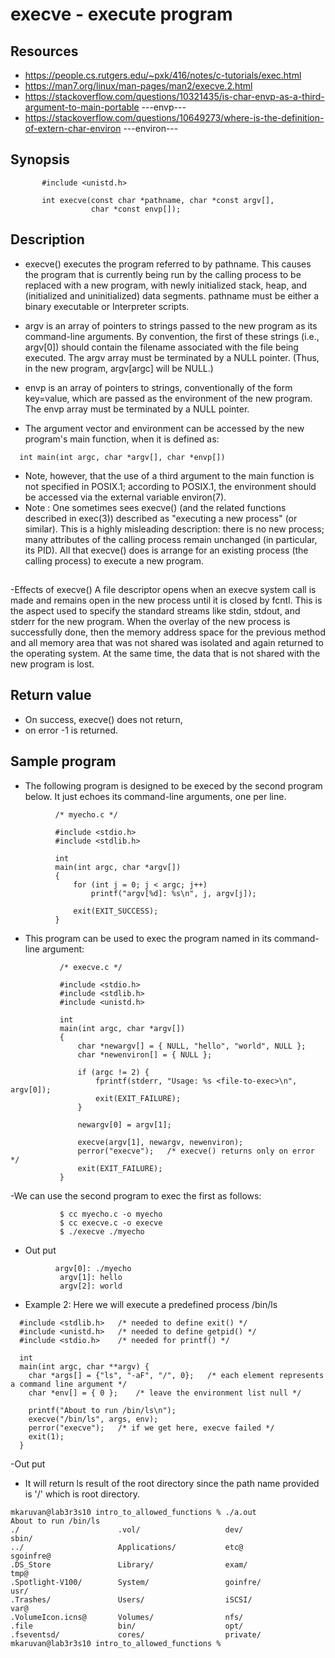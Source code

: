 # execve - execute program
## Resources
- https://people.cs.rutgers.edu/~pxk/416/notes/c-tutorials/exec.html
- https://man7.org/linux/man-pages/man2/execve.2.html
- https://stackoverflow.com/questions/10321435/is-char-envp-as-a-third-argument-to-main-portable ---envp---
- https://stackoverflow.com/questions/10649273/where-is-the-definition-of-extern-char-environ ---environ---
## Synopsis
```
       #include <unistd.h>
       
       int execve(const char *pathname, char *const argv[],
                  char *const envp[]);
```
## Description
- execve() executes the program referred to by pathname.  This
causes the program that is currently being run by the calling
process to be replaced with a new program, with newly initialized
stack, heap, and (initialized and uninitialized) data segments.
pathname must be either a binary executable or Interpreter scripts.
- argv is an array of pointers to strings passed to the new program
as its command-line arguments.  By convention, the first of these
strings (i.e., argv[0]) should contain the filename associated
with the file being executed.  The argv array must be terminated
by a NULL pointer.  (Thus, in the new program, argv[argc] will be
NULL.)
- envp is an array of pointers to strings, conventionally of the
form key=value, which are passed as the environment of the new
program.  The envp array must be terminated by a NULL pointer.

- The argument vector and environment can be accessed by the new
program's main function, when it is defined as:
```
  int main(int argc, char *argv[], char *envp[])
```
- Note, however, that the use of a third argument to the main
function is not specified in POSIX.1; according to POSIX.1, the
environment should be accessed via the external variable
environ(7).
- Note : One sometimes sees execve() (and the related functions described
in exec(3)) described as "executing a new process" (or similar).
This is a highly misleading description: there is no new process;
many attributes of the calling process remain unchanged (in
particular, its PID).  All that execve() does is arrange for an
existing process (the calling process) to execute a new program.
##
-Effects of execve()
A file descriptor opens when an execve system call is made and remains open in the new process until it is closed by fcntl. This is the aspect used to specify the standard streams like stdin, stdout, and stderr for the new program. When the overlay of the new process is successfully done, then the memory address space for the previous method and all memory area that was not shared was isolated and again returned to the operating system. At the same time, the data that is not shared with the new program is lost.
## Return value
- On success, execve() does not return, 
- on error -1 is returned.
## Sample program
- The following program is designed to be execed by the second
 program below.  It just echoes its command-line arguments, one
 per line.
 ```
           /* myecho.c */

           #include <stdio.h>
           #include <stdlib.h>

           int
           main(int argc, char *argv[])
           {
               for (int j = 0; j < argc; j++)
                   printf("argv[%d]: %s\n", j, argv[j]);

               exit(EXIT_SUCCESS);
           }

 ```
 - This program can be used to exec the program named in its
 command-line argument:
```
           /* execve.c */

           #include <stdio.h>
           #include <stdlib.h>
           #include <unistd.h>

           int
           main(int argc, char *argv[])
           {
               char *newargv[] = { NULL, "hello", "world", NULL };
               char *newenviron[] = { NULL };

               if (argc != 2) {
                   fprintf(stderr, "Usage: %s <file-to-exec>\n", argv[0]);
                   exit(EXIT_FAILURE);
               }

               newargv[0] = argv[1];

               execve(argv[1], newargv, newenviron);
               perror("execve");   /* execve() returns only on error */
               exit(EXIT_FAILURE);
           }
```
-We can use the second program to exec the first as follows:
```
           $ cc myecho.c -o myecho
           $ cc execve.c -o execve
           $ ./execve ./myecho
```
- Out put
```
          argv[0]: ./myecho
           argv[1]: hello
           argv[2]: world
```
- Example 2: Here we will execute a predefined process /bin/ls
```
  #include <stdlib.h>	/* needed to define exit() */
  #include <unistd.h>	/* needed to define getpid() */
  #include <stdio.h>	/* needed for printf() */

  int
  main(int argc, char **argv) {
    char *args[] = {"ls", "-aF", "/", 0};	/* each element represents a command line argument */
    char *env[] = { 0 };	/* leave the environment list null */

    printf("About to run /bin/ls\n");
    execve("/bin/ls", args, env);
    perror("execve");	/* if we get here, execve failed */
    exit(1);
  }
```
-Out put
- It will return ls result of the root directory since the path name provided is '/' which is root directory.
```
mkaruvan@lab3r3s10 intro_to_allowed_functions % ./a.out
About to run /bin/ls
./                      .vol/                   dev/                    sbin/
../                     Applications/           etc@                    sgoinfre@
.DS_Store               Library/                exam/                   tmp@
.Spotlight-V100/        System/                 goinfre/                usr/
.Trashes/               Users/                  iSCSI/                  var@
.VolumeIcon.icns@       Volumes/                nfs/
.file                   bin/                    opt/
.fseventsd/             cores/                  private/
mkaruvan@lab3r3s10 intro_to_allowed_functions %
```

